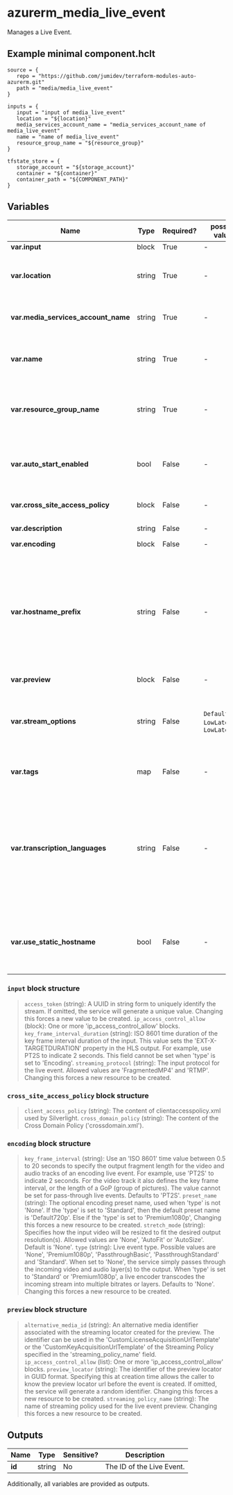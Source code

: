 # azurerm_media_live_event

Manages a Live Event.

## Example minimal component.hclt

```hcl
source = {
   repo = "https://github.com/jumidev/terraform-modules-auto-azurerm.git" 
   path = "media/media_live_event" 
}

inputs = {
   input = "input of media_live_event" 
   location = "${location}" 
   media_services_account_name = "media_services_account_name of media_live_event" 
   name = "name of media_live_event" 
   resource_group_name = "${resource_group}" 
}

tfstate_store = {
   storage_account = "${storage_account}" 
   container = "${container}" 
   container_path = "${COMPONENT_PATH}" 
}

```

## Variables

| Name | Type | Required? |  possible values |  Description |
| ---- | ---- | --------- |  ----------- | ----------- |
| **var.input** | block | True | -  |  A `input` block. | 
| **var.location** | string | True | -  |  The Azure Region where the Live Event should exist. Changing this forces a new Live Event to be created. | 
| **var.media_services_account_name** | string | True | -  |  The Media Services account name. Changing this forces a new Live Event to be created. | 
| **var.name** | string | True | -  |  The name which should be used for this Live Event. Changing this forces a new Live Event to be created. | 
| **var.resource_group_name** | string | True | -  |  The name of the Resource Group where the Live Event should exist. Changing this forces a new Live Event to be created. | 
| **var.auto_start_enabled** | bool | False | -  |  The flag indicates if the resource should be automatically started on creation. Changing this forces a new resource to be created. | 
| **var.cross_site_access_policy** | block | False | -  |  A `cross_site_access_policy` block. | 
| **var.description** | string | False | -  |  A description for the live event. | 
| **var.encoding** | block | False | -  |  A `encoding` block. | 
| **var.hostname_prefix** | string | False | -  |  When `use_static_hostname` is set to true, the `hostname_prefix` specifies the first part of the hostname assigned to the live event preview and ingest endpoints. The final hostname would be a combination of this prefix, the media service account name and a short code for the Azure Media Services data center. | 
| **var.preview** | block | False | -  |  A `preview` block. | 
| **var.stream_options** | string | False | `Default`, `LowLatency`, `LowLatencyV2`  |  A list of options to use for the LiveEvent. Possible values are `Default`, `LowLatency`, `LowLatencyV2`. Please see more at this [document](https://learn.microsoft.com/en-us/azure/media-services/latest/live-event-latency-reference#lowlatency-and-lowlatencyv2-options). Changing this forces a new resource to be created. | 
| **var.tags** | map | False | -  |  A mapping of tags which should be assigned to the Live Event. | 
| **var.transcription_languages** | string | False | -  |  Specifies a list of languages (locale) to be used for speech-to-text transcription – it should match the spoken language in the audio track. The value should be in `BCP-47` format (e.g: `en-US`). [See the Microsoft Documentation for more information about the live transcription feature and the list of supported languages](https://go.microsoft.com/fwlink/?linkid=2133742 ). | 
| **var.use_static_hostname** | bool | False | -  |  Specifies whether a static hostname would be assigned to the live event preview and ingest endpoints. Changing this forces a new Live Event to be created. | 

### `input` block structure

>`access_token` (string): A UUID in string form to uniquely identify the stream. If omitted, the service will generate a unique value. Changing this forces a new value to be created.
>`ip_access_control_allow` (block): One or more 'ip_access_control_allow' blocks.
>`key_frame_interval_duration` (string): ISO 8601 time duration of the key frame interval duration of the input. This value sets the 'EXT-X-TARGETDURATION' property in the HLS output. For example, use PT2S to indicate 2 seconds. This field cannot be set when 'type' is set to 'Encoding'.
>`streaming_protocol` (string): The input protocol for the live event. Allowed values are 'FragmentedMP4' and 'RTMP'. Changing this forces a new resource to be created.

### `cross_site_access_policy` block structure

>`client_access_policy` (string): The content of clientaccesspolicy.xml used by Silverlight.
>`cross_domain_policy` (string): The content of the Cross Domain Policy ('crossdomain.xml').

### `encoding` block structure

>`key_frame_interval` (string): Use an 'ISO 8601' time value between 0.5 to 20 seconds to specify the output fragment length for the video and audio tracks of an encoding live event. For example, use 'PT2S' to indicate 2 seconds. For the video track it also defines the key frame interval, or the length of a GoP (group of pictures). The value cannot be set for pass-through live events. Defaults to 'PT2S'.
>`preset_name` (string): The optional encoding preset name, used when 'type' is not 'None'. If the 'type' is set to 'Standard', then the default preset name is 'Default720p'. Else if the 'type' is set to 'Premium1080p', Changing this forces a new resource to be created.
>`stretch_mode` (string): Specifies how the input video will be resized to fit the desired output resolution(s). Allowed values are 'None', 'AutoFit' or 'AutoSize'. Default is 'None'.
>`type` (string): Live event type. Possible values are 'None', 'Premium1080p', 'PassthroughBasic', 'PassthroughStandard' and 'Standard'. When set to 'None', the service simply passes through the incoming video and audio layer(s) to the output. When 'type' is set to 'Standard' or 'Premium1080p', a live encoder transcodes the incoming stream into multiple bitrates or layers. Defaults to 'None'. Changing this forces a new resource to be created.

### `preview` block structure

>`alternative_media_id` (string): An alternative media identifier associated with the streaming locator created for the preview. The identifier can be used in the 'CustomLicenseAcquisitionUrlTemplate' or the 'CustomKeyAcquisitionUrlTemplate' of the Streaming Policy specified in the 'streaming_policy_name' field.
>`ip_access_control_allow` (list): One or more 'ip_access_control_allow' blocks.
>`preview_locator` (string): The identifier of the preview locator in GUID format. Specifying this at creation time allows the caller to know the preview locator url before the event is created. If omitted, the service will generate a random identifier. Changing this forces a new resource to be created.
>`streaming_policy_name` (string): The name of streaming policy used for the live event preview. Changing this forces a new resource to be created.



## Outputs

| Name | Type | Sensitive? | Description |
| ---- | ---- | --------- | --------- |
| **id** | string | No  | The ID of the Live Event. | 

Additionally, all variables are provided as outputs.
